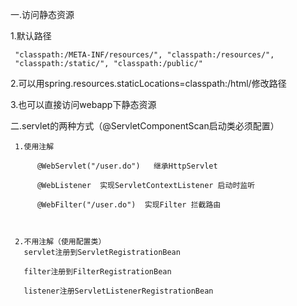 一.访问静态资源

   1.默认路径
   
     "classpath:/META-INF/resources/", "classpath:/resources/",
     "classpath:/static/", "classpath:/public/"
   
   2.可以用spring.resources.staticLocations=classpath:/html/修改路径
   
   3.也可以直接访问webapp下静态资源
   
二.servlet的两种方式（@ServletComponentScan启动类必须配置）

     1.使用注解
     
          @WebServlet("/user.do")   继承HttpServlet 
          
          @WebListener  实现ServletContextListener 启动时监听
          
          @WebFilter("/user.do")  实现Filter 拦截路由
   
   
     
     2.不用注解（使用配置类）
       servlet注册到ServletRegistrationBean
       
       filter注册到FilterRegistrationBean
       
       listener注册ServletListenerRegistrationBean
   